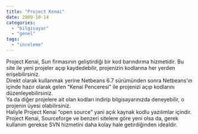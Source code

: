 ```yaml
---
title: "Project Kenai"
date: 2009-10-14
categories: 
  - "bilgisayar"
  - "genel"
tags: 
  - "inceleme"
---
```


Project Kenai, Sun firmasının geliştirdiği bir kod barındırma hizmetidir. Bu site ile yeni projeler açıp kaydedebilir, projenizin kodlarına her yerden erişebilirsiniz.  
Direkt olarak kullanmak yerine Netbeans 6.7 sürümünden sonra Netbeans'ın içinde hazır olarak gelen “Kenai Penceresi” ile projenizi açıp kodlarını düzenleyebilirsiniz.  
Ya da diğer projelere ait olan kodları indirip bilgisayarınızda deneyebilir, o projenin üyesi olabilirsiniz.  
Haliyle Project Kenai “open source” yani açık kaynak kodlu yazılımlar içindir.  
Project Kenai, Sourceforge ve benzeri sitelere göre yeni olsa da, gerek kullanım gerekse SVN hizmetini daha kolay hale getirdiğinden idealdir.
